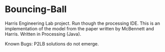 # Bouncing-Ball
Harris Engineering Lab project. Run though the processing IDE. 
This is an implementation of the model from the paper written by McBennett and Harris. Written in Processing (Java).

Known Bugs:
P2LB solutions do not emerge.
